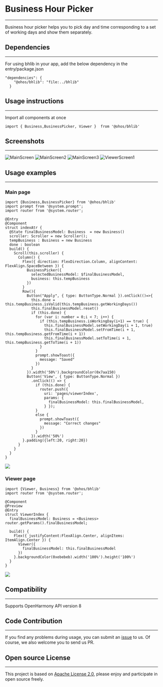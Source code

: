# Business Hour Picker
****
Business hour picker helps you to pick day and time corresponding to a set of working days and show them separately.  
## Dependencies
****
For using bhlib in your app, add the below dependency in the entry/package.json  
```
"dependencies": {
    "@ohos/bhlib": "file:../bhlib"
  }
```
## Usage instructions
****
Import all components at once
```
import { Business,BusinessPicker, Viewer }  from '@ohos/bhlib'
```
## Screenshots
****
![MainScreen](./Images/Mainscreen.png) ![MainScreen2](./Images/Mainscreen2.png)
![MainScreen3](./Images/Mainscreen3.png) ![ViewerScreen1](./Images/ViewerScreen1.png)

## Usage examples
***
### Main page
```
import {Business,BusinessPicker} from '@ohos/bhlib'
import prompt from '@system.prompt';
import router from '@system.router';

@Entry
@Component
struct indexAtr {
  @State finalBusinessModel: Business  = new Business()
  scroller: Scroller = new Scroller();
  tempBusiness : Business = new Business
  done : boolean
  build() {
    Scroll(this.scroller) {
      Column() {
        Flex({ direction: FlexDirection.Column, alignContent: FlexAlign.SpaceBetween }) {
          BusinessPicker({
            selectedBusinessModel: $finalBusinessModel,
            business: this.tempBusiness
          })
        }
        Row(){
          Button("Apply", { type: ButtonType.Normal }).onClick(()=>{
            this.done = this.tempBusiness.isValid(this.tempBusiness.getWorkingDays())
            this.finalBusinessModel.reset()
            if (this.done) {
              for (var i: number = 0;i < 7; i++) {
                if (this.tempBusiness.isWorkingDay(i+1) == true) {
                  this.finalBusinessModel.setWorkingDay(i + 1, true)
                  this.finalBusinessModel.setFromTime(i + 1, this.tempBusiness.getFromTime(i + 1))
                  this.finalBusinessModel.setToTime(i + 1, this.tempBusiness.getToTime(i + 1))
                }
              }
              prompt.showToast({
                message: "Saved"
              })
            }
          }).width('50%').backgroundColor(0x7aa150)
          Button('View', { type: ButtonType.Normal })
            .onClick(() => {
              if (this.done) {
                router.push({
                  uri: 'pages/viewerIndex',
                  params: {
                    finalBusinessModel: this.finalBusinessModel,
                  } });
              }
              else {
                prompt.showToast({
                  message: "Correct changes"
                })
              }
            }).width('50%')
        }.padding({left:20, right:20})
      }
    }
  }
}
```
![](./Images/Mainscreen.png)

### Viewer page
```
import {Viewer, Business} from '@ohos/bhlib'
import router from '@system.router';

@Component
@Preview
@Entry
struct ViewerIndex {
  finalBusinessModel: Business = <Business> router.getParams().finalBusinessModel;

  build() {
    Flex({ justifyContent:FlexAlign.Center, alignItems: ItemAlign.Center }) {
      Viewer({
        finalBusinessModel: this.finalBusinessModel
      })
    }.backgroundColor(0xebebeb).width('100%').height('100%')
  }
}
```
![](./Images/ViewerScreen1.png)
## Compatibility
****
Supports OpenHarmony API version 8
## Code Contribution
****
If you find any problems during usage, you can submit an [issue](https://github.com/satvikshubham/BusinessHoursPicker/issues/new/choose) to us. Of course, we also welcome you to send us PR.
## Open source License
****
This project is based on [Apache License 2.0](), please enjoy and participate in open source freely.

